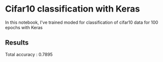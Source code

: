 # Cifar10 classification with Keras
In this notebook, I've trained moded for classification of cifar10 data for 100 epochs with Keras
## Results
Total accuracy : 0.7895

